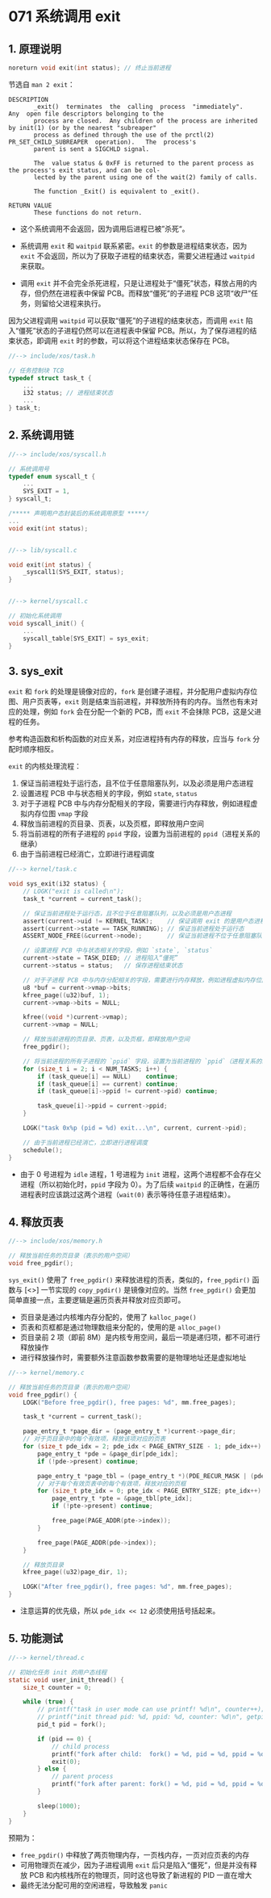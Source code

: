 # 071 系统调用 exit

## 1. 原理说明

```c
noreturn void exit(int status); // 终止当前进程
```

节选自 `man 2 exit`：

```
DESCRIPTION
       _exit()  terminates  the  calling  process  "immediately".   Any  open file descriptors belonging to the
       process are closed.  Any children of the process are inherited by init(1) (or by the nearest "subreaper"
       process as defined through the use of the prctl(2)  PR_SET_CHILD_SUBREAPER  operation).   The  process's
       parent is sent a SIGCHLD signal.

       The  value status & 0xFF is returned to the parent process as the process's exit status, and can be col‐
       lected by the parent using one of the wait(2) family of calls.

       The function _Exit() is equivalent to _exit().

RETURN VALUE
       These functions do not return.
```

- 这个系统调用不会返回，因为调用后进程已被”杀死“。

- 系统调用 `exit` 和 `waitpid` 联系紧密。`exit` 的参数是进程结束状态，因为 `exit` 不会返回，所以为了获取子进程的结束状态，需要父进程通过 `waitpid` 来获取。

- 调用 `exit` 并不会完全杀死进程，只是让进程处于“僵死”状态，释放占用的内存，但仍然在进程表中保留 PCB。而释放“僵死”的子进程 PCB 这项“收尸”任务，则留给父进程来执行。

因为父进程调用 `waitpid` 可以获取“僵死”的子进程的结束状态，而调用 `exit` 陷入“僵死”状态的子进程仍然可以在进程表中保留 PCB。所以，为了保存进程的结束状态，即调用 `exit` 时的参数，可以将这个进程结束状态保存在 PCB。

```c
//--> include/xos/task.h

// 任务控制块 TCB
typedef struct task_t {
    ...
    i32 status; // 进程结束状态
    ...
} task_t;
```

## 2. 系统调用链

```c
//--> include/xos/syscall.h

// 系统调用号
typedef enum syscall_t {
    ...
    SYS_EXIT = 1,
} syscall_t;

/***** 声明用户态封装后的系统调用原型 *****/
...
void exit(int status);


//--> lib/syscall.c

void exit(int status) {
    _syscall1(SYS_EXIT, status);
}


//--> kernel/syscall.c

// 初始化系统调用
void syscall_init() {
    ...
    syscall_table[SYS_EXIT] = sys_exit;
}
```

## 3. sys_exit

`exit` 和 `fork` 的处理是镜像对应的，`fork` 是创建子进程，并分配用户虚拟内存位图、用户页表等，`exit` 则是结束当前进程，并释放所持有的内存。当然也有未对应的处理，例如 `fork` 会在分配一个新的 PCB，而 `exit` 不会抹除 PCB，这是父进程的任务。

参考构造函数和析构函数的对应关系，对应进程持有内存的释放，应当与 `fork` 分配时顺序相反。

`exit` 的内核处理流程：

1. 保证当前进程处于运行态，且不位于任意阻塞队列，以及必须是用户态进程
2. 设置进程 PCB 中与状态相关的字段，例如 `state`, `status`
2. 对于子进程 PCB 中与内存分配相关的字段，需要进行内存释放，例如进程虚拟内存位图 `vmap` 字段
3. 释放当前进程的页目录、页表，以及页框，即释放用户空间
4. 将当前进程的所有子进程的 `ppid` 字段，设置为当前进程的 `ppid`（进程关系的继承）
5. 由于当前进程已经消亡，立即进行进程调度

```c
//--> kernel/task.c

void sys_exit(i32 status) {
    // LOGK("exit is called\n");
    task_t *current = current_task();

    // 保证当前进程处于运行态，且不位于任意阻塞队列，以及必须是用户态进程
    assert(current->uid != KERNEL_TASK);    // 保证调用 exit 的是用户态进程
    assert(current->state == TASK_RUNNING); // 保证当前进程处于运行态
    ASSERT_NODE_FREE(&current->node);       // 保证当前进程不位于任意阻塞队列

    // 设置进程 PCB 中与状态相关的字段，例如 `state`, `status`
    current->state = TASK_DIED; // 进程陷入“僵死”
    current->status = status;   // 保存进程结束状态

    // 对于子进程 PCB 中与内存分配相关的字段，需要进行内存释放，例如进程虚拟内存位图 `vmap` 字段
    u8 *buf = current->vmap->bits;
    kfree_page((u32)buf, 1);
    current->vmap->bits = NULL;

    kfree((void *)current->vmap);
    current->vmap = NULL;

    // 释放当前进程的页目录、页表，以及页框，即释放用户空间
    free_pgdir();

    // 将当前进程的所有子进程的 `ppid` 字段，设置为当前进程的 `ppid`（进程关系的继承）
    for (size_t i = 2; i < NUM_TASKS; i++) {
        if (task_queue[i] == NULL)    continue;
        if (task_queue[i] == current) continue;
        if (task_queue[i]->ppid != current->pid) continue;

        task_queue[i]->ppid = current->ppid;
    }

    LOGK("task 0x%p (pid = %d) exit...\n", current, current->pid);

    // 由于当前进程已经消亡，立即进行进程调度
    schedule();
}
```

- 由于 0 号进程为 `idle` 进程，1 号进程为 `init` 进程，这两个进程都不会存在父进程（所以初始化时，`ppid` 字段为 0）。为了后续 `waitpid` 的正确性，在遍历进程表时应该跳过这两个进程（`wait(0)` 表示等待任意子进程结束）。

## 4. 释放页表

```c
//--> include/xos/memory.h

// 释放当前任务的页目录（表示的用户空间）
void free_pgdir();
```

`sys_exit()` 使用了 `free_pgdir()` 来释放进程的页表，类似的，`free_pgdir()` 函数与 [<>] 一节实现的 `copy_pgdir()` 是镜像对应的。当然 `free_pgdir()` 会更加简单直接一点，主要逻辑是遍历页表并释放对应页即可。

- 页目录是通过内核堆内存分配的，使用了 `kalloc_page()`
- 页表和页框都是通过物理数组来分配的，使用的是 `alloc_page()`
- 页目录前 2 项（即前 8M）是内核专用空间，最后一项是递归项，都不可进行释放操作
- 进行释放操作时，需要额外注意函数参数需要的是物理地址还是虚拟地址

```c
//--> kernel/memory.c

// 释放当前任务的页目录（表示的用户空间）
void free_pgdir() {
    LOGK("Before free_pgdir(), free pages: %d", mm.free_pages);

    task_t *current = current_task();

    page_entry_t *page_dir = (page_entry_t *)current->page_dir;
    // 对于页目录中的每个有效项，释放该项对应的页表
    for (size_t pde_idx = 2; pde_idx < PAGE_ENTRY_SIZE - 1; pde_idx++) {
        page_entry_t *pde = &page_dir[pde_idx];
        if (!pde->present) continue;

        page_entry_t *page_tbl = (page_entry_t *)(PDE_RECUR_MASK | (pde_idx << 12));
        // 对于每个有效页表中的每个有效项，释放对应的页框
        for (size_t pte_idx = 0; pte_idx < PAGE_ENTRY_SIZE; pte_idx++) {
            page_entry_t *pte = &page_tbl[pte_idx];
            if (!pte->present) continue;

            free_page(PAGE_ADDR(pte->index));
        }

        free_page(PAGE_ADDR(pde->index));
    }

    // 释放页目录
    kfree_page((u32)page_dir, 1);

    LOGK("After free_pgdir(), free pages: %d", mm.free_pages);
}
```

- 注意运算的优先级，所以 `pde_idx << 12` 必须使用括号括起来。

## 5. 功能测试

```c
//--> kernel/thread.c

// 初始化任务 init 的用户态线程
static void user_init_thread() {
    size_t counter = 0;

    while (true) {
        // printf("task in user mode can use printf! %d\n", counter++);
        // printf("init thread pid: %d, ppid: %d, counter: %d\n", getpid(), getppid(), counter++);
        pid_t pid = fork();

        if (pid == 0) {
            // child process
            printf("fork after child:  fork() = %d, pid = %d, ppid = %d\n", pid, getpid(), getppid());
            exit(0);
        } else {
            // parent process
            printf("fork after parent: fork() = %d, pid = %d, ppid = %d\n", pid, getpid(), getppid());
        }

        sleep(1000);
    }
}
```

预期为：

- `free_pgdir()` 中释放了两页物理内存，一页栈内存，一页对应页表的内存
- 可用物理页在减少，因为子进程调用 `exit` 后只是陷入“僵死”，但是并没有释放 PCB 和内核栈所在的物理页，同时这也导致了新进程的 PID 一直在增大
- 最终无法分配可用的空闲进程，导致触发 `panic`
